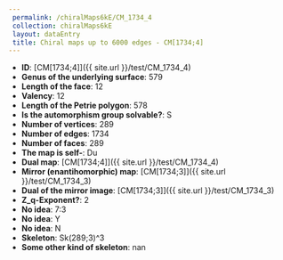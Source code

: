 ```yaml
--- 
 permalink: /chiralMaps6kE/CM_1734_4 
 collection: chiralMaps6kE
 layout: dataEntry
 title: Chiral maps up to 6000 edges - CM[1734;4]
---
```


- **ID**: [CM[1734;4]]({{ site.url }}/test/CM_1734_4)
- **Genus of the underlying surface**: 579
- **Length of the face**: 12
- **Valency**: 12
- **Length of the Petrie polygon**: 578
- **Is the automorphism group solvable?**: S
- **Number of vertices**: 289
- **Number of edges**: 1734
- **Number of faces**: 289
- **The map is self-**: Du
- **Dual map**: [CM[1734;4]]({{ site.url }}/test/CM_1734_4)
- **Mirror (enantihomorphic) map**: [CM[1734;3]]({{ site.url }}/test/CM_1734_3)
- **Dual of the mirror image**: [CM[1734;3]]({{ site.url }}/test/CM_1734_3)
- **Z_q-Exponent?**: 2
- **No idea**:  7:3
- **No idea**: Y
- **No idea**: N
- **Skeleton**: Sk(289;3)^3
- **Some other kind of skeleton**: nan
